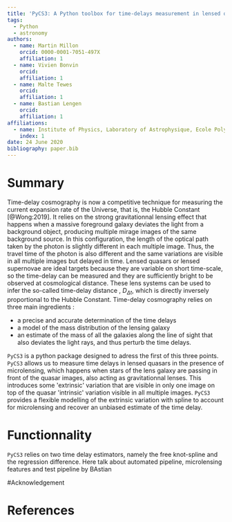 ```yaml
---
title: 'PyCS3: A Python toolbox for time-delays measurement in lensed quasars'
tags:
  - Python
  - astronomy
authors:
  - name: Martin Millon
    orcid: 0000-0001-7051-497X
    affiliation: 1
  - name: Vivien Bonvin
    orcid:
    affiliation: 1
  - name: Malte Tewes
    orcid:
    affiliation: 1
  - name: Bastian Lengen
    orcid:
    affiliation: 1
affiliations:
  - name: Institute of Physics, Laboratory of Astrophysique, Ecole Polytechnique Fédérale de Lausanne (EPFL)
    index: 1
date: 24 June 2020
bibliography: paper.bib
---
```


# Summary
Time-delay cosmography is now a competitive technique for measuring the current expansion rate of the Universe, that is, the Hubble Constant [@Wong:2019]. It relies on the strong gravitationnal lensing effect that happens when a massive foreground galaxy deviates the light from a background object, producing multiple mirage images of the same background source. In this configuration, the length of the optical path taken by the photon is slightly different in each multiple image. Thus, the travel time of the photon is also different and the same variations are visible in all multiple images but delayed in time. Lensed quasars or lensed supernovae are ideal targets because they are variable on short time-scale, so the time-delay can be measured and they are sufficiently bright to be observed at cosmological distance. These lens systems can be used to infer the so-called time-delay distance , $D_{\Delta t}$, which is directly inversely proportional to the Hubble Constant. Time-delay cosmography relies on three main ingredients : 

 - a precise and accurate determination of the time delays
 - a model of the mass distribution of the lensing galaxy 
 - an estimate of the mass of all the galaxies along the line of sight that also deviates the light rays, and thus perturb the time delays. 

``PyCS3`` is a python package designed to adress the first of this three points. ``PyCS3`` allows us to measure time delays in lensed quasars in the presence of microlensing, which happens when stars of the lens galaxy are passing in front of the quasar images, also acting as gravitationnal lenses. This introduces some 'extrinsic' variation that are visible in only one image on top of the quasar 'intrinsic' variation visible in all multiple images. ``PyCS3`` provides a flexible modelling of the extrinsic variation with spline to account for microlensing and recover an unbiased estimate of the time delay. 

# Functionnality

``PyCS3`` relies on two time delay estimators, namely the free knot-spline and the regression difference. 
Here talk about automated pipeline, microlensing features and test pipeline by BAstian


#Acknowledgement

# References